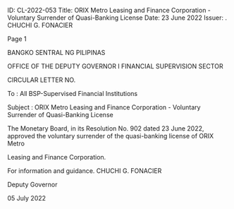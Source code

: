ID: CL-2022-053
Title: ORIX Metro Leasing and Finance Corporation - Voluntary Surrender of Quasi-Banking License
Date: 23 June 2022
Issuer: . CHUCHI G. FONACIER

Page 1

BANGKO SENTRAL NG PILIPINAS

OFFICE OF THE DEPUTY GOVERNOR I FINANCIAL SUPERVISION SECTOR

CIRCULAR LETTER NO.

To : All BSP-Supervised Financial Institutions

Subject : ORIX Metro Leasing and Finance Corporation - Voluntary Surrender of Quasi-Banking License

The Monetary Board, in its Resolution No. 902 dated 23 June 2022, approved the voluntary surrender of the quasi-banking license of ORIX Metro

Leasing and Finance Corporation.

For information and guidance. CHUCHI G. FONACIER

Deputy Governor

05 July 2022